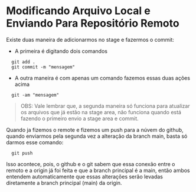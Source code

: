 # Modificando Arquivo Local e Enviando Para Repositório Remoto

Existe duas maneira de adicionarmos no stage e fazermos o commit:

- A primeira é digitando dois comandos

```git
  git add .
  git commit -m "mensagem"
```

- A outra maneira é com apenas um comando fazemos essas duas ações acima

```git
  git -am "mensagem"
```

> OBS: Vale lembrar que,  a segunda maneira só funciona para atualizar os arquivos que já estão na stage area, não funciona quando está fazendo o primeiro envio a stage area e commit.

Quando ja fizemos o remote e fizemos um push para a núvem do github, quando enviarmos pela segunda vez a alteração da branch main, basta só darmos esse comando:

```git
  git push
```

Isso acontece, pois, o github e o git sabem que essa conexão entre o remoto e a origin já foi feita e que a branch principal é a main, então ambos entendem automaticamente que essas alterações serão levadas diretamente a branch principal (main) da origin.
